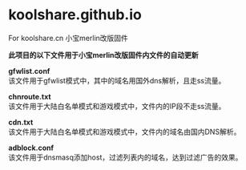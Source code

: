 # koolshare.github.io
For koolshare.cn 小宝merlin改版固件

<b>此项目的以下文件用于小宝merlin改版固件内文件的自动更新</b>

<b>gfwlist.conf</b><br/>
该文件用于gfwlist模式中，其中的域名用国外dns解析，且走ss流量。

<b>chnroute.txt</b><br/>
该文件用于大陆白名单模式和游戏模式中，文件内的IP段不走ss流量。

<b>cdn.txt</b><br/>
该文件用于大陆白名单模式和游戏模式中，文件内的域名由国内DNS解析。

<b>adblock.conf</b><br/>
该文件用于dnsmasq添加host，过滤列表内的域名，达到过滤广告的效果。

